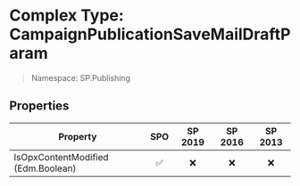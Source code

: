 # Complex Type: CampaignPublicationSaveMailDraftParam

> Namespace: SP.Publishing

## Properties

Property | SPO | SP 2019 | SP 2016 | SP 2013
----------|:---:|:-------:|:-------:|:-------:
IsOpxContentModified (Edm.Boolean) | ✅ | ❌ | ❌ | ❌